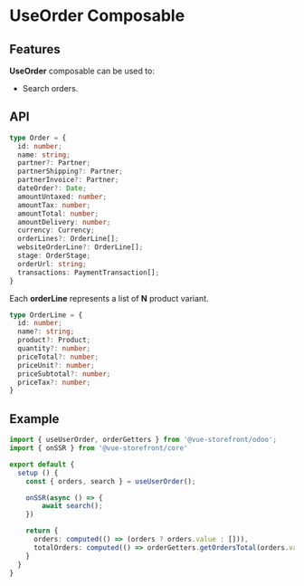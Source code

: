 # UseOrder Composable

## Features
**UseOrder** composable can be used to:

* Search orders.

## API

```ts
type Order = {
  id: number;
  name: string;
  partner?: Partner;
  partnerShipping?: Partner;
  partnerInvoice?: Partner;
  dateOrder?: Date;
  amountUntaxed: number;
  amountTax: number;
  amountTotal: number;
  amountDelivery: number;
  currency: Currency;
  orderLines?: OrderLine[];
  websiteOrderLine?: OrderLine[];
  stage: OrderStage;
  orderUrl: string;
  transactions: PaymentTransaction[];
}
```

Each **orderLine** represents a list of **N** product variant.

```ts
type OrderLine = {
  id: number;
  name?: string;
  product?: Product;
  quantity?: number;
  priceTotal?: number;
  priceUnit?: number;
  priceSubtotal?: number;
  priceTax?: number;
}
```

## Example

```ts
import { useUserOrder, orderGetters } from '@vue-storefront/odoo';
import { onSSR } from '@vue-storefront/core'

export default {
  setup () {
    const { orders, search } = useUserOrder();

    onSSR(async () => {
        await search();
    })

    return {
      orders: computed(() => (orders ? orders.value : [])),
      totalOrders: computed(() => orderGetters.getOrdersTotal(orders.value)))
    }
  }
}
```